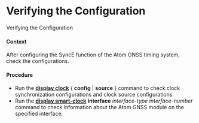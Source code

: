 Verifying the Configuration
===========================

Verifying the Configuration

#### Context

After configuring the SyncE function of the Atom GNSS timing system, check the configurations.


#### Procedure

* Run the [**display clock**](cmdqueryname=display+clock) { **config** | **source** } command to check clock synchronization configurations and clock source configurations.
* Run the [**display smart-clock**](cmdqueryname=display+smart-clock) **interface** *interface-type* *interface-number* command to check information about the Atom GNSS module on the specified interface.